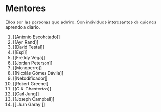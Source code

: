 # Mentores
Ellos son las personas que admiro. Son individuos interesantes de quienes aprendo a diario.

1. [[Antonio Escohotado]]
2. [[Ayn Rand]]
3. [[David Testal]]
4. [[Espi]]
5. [[Freddy Vega]]
6. [[Jordan Peterson]]
7. [[Monoperro]]
8. [[Nicolás Gómez Dávila]]
9. [[Nekodificador]]
10. [[Robert Greene]]
11. [[G.K. Chesterton]]
12. [[Carl Jung]]
13. [[Joseph Campbell]]
14. [[ Juan Garay ]]
